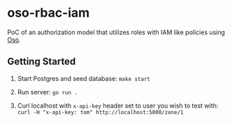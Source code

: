 # oso-rbac-iam
PoC of an authorization model that utilizes roles with IAM like policies using [Oso](https://www.osohq.com/).

## Getting Started

1. Start Postgres and seed database: `make start`

2. Run server: `go run .`

3. Curl localhost with `x-api-key` header set to user you wish to test with:  `curl -H "x-api-key: tom" http://localhost:5000/zone/1`
